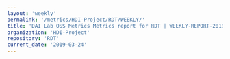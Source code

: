 ```yaml
---
layout: 'weekly'
permalink: '/metrics/HDI-Project/RDT/WEEKLY/'
title: 'DAI Lab OSS Metrics Metrics report for RDT | WEEKLY-REPORT-2019-03-24'
organization: 'HDI-Project'
repository: 'RDT'
current_date: '2019-03-24'
---
```

